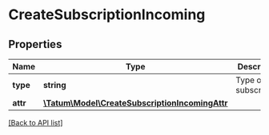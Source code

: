 # CreateSubscriptionIncoming

## Properties

Name | Type | Description | Notes
------------ | ------------- | ------------- | -------------
**type** | **string** | Type of the subscription. |
**attr** | [**\Tatum\Model\CreateSubscriptionIncomingAttr**](CreateSubscriptionIncomingAttr.md) |  |

[[Back to API list]](../../README.md#api-endpoints)
